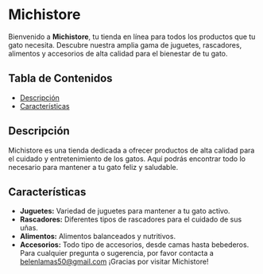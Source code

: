 # Michistore

Bienvenido a **Michistore**, tu tienda en línea para todos los productos que tu gato necesita. Descubre nuestra amplia gama de juguetes, rascadores, alimentos y accesorios de alta calidad para el bienestar de tu gato.

## Tabla de Contenidos

- [Descripción](#descripción)
- [Características](#características)

## Descripción

Michistore es una tienda dedicada a ofrecer productos de alta calidad para el cuidado y entretenimiento de los gatos. Aquí podrás encontrar todo lo necesario para mantener a tu gato feliz y saludable.

## Características

- **Juguetes:** Variedad de juguetes para mantener a tu gato activo.
- **Rascadores:** Diferentes tipos de rascadores para el cuidado de sus uñas.
- **Alimentos:** Alimentos balanceados y nutritivos.
- **Accesorios:** Todo tipo de accesorios, desde camas hasta bebederos.
  Para cualquier pregunta o sugerencia, por favor contacta a belenlamas50@gmail.com
¡Gracias por visitar Michistore!
